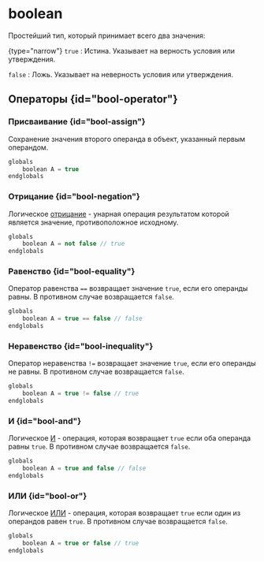 # boolean

<show-structure for="chapter,procedure" depth="2"/>

Простейший тип, который принимает всего два значения:

{type="narrow"}
`true`
: Истина. Указывает на верность условия или утверждения.

`false`
: Ложь. Указывает на неверность условия или утверждения.

## Операторы {id="bool-operator"}

### Присваивание {id="bool-assign"}

Сохранение значения второго операнда в объект, указанный первым операндом.

```c++
globals
    boolean A = true
endglobals
```

### Отрицание {id="bool-negation"}

Логическое [отрицание](https://w.wiki/88Li) - унарная операция результатом которой является значение, противоположное
исходному.

```c++
globals
    boolean A = not false // true
endglobals
```

### Равенство {id="bool-equality"}

Оператор равенства `==` возвращает значение `true`, если его операнды равны. В противном случае возвращается `false`.

```c++
globals
    boolean A = true == false // false
endglobals
```

### Неравенство {id="bool-inequality"}

Оператор неравенства `!=` возвращает значение `true`, если его операнды не равны. В противном случае
возвращается `false`.

```c++
globals
    boolean A = true != false // true
endglobals
```

### И {id="bool-and"}

Логическое [И](https://w.wiki/9tF2) - операция, которая возвращает `true` если оба операнда равны `true`. В противном
случае возвращается `false`.

```c++
globals
    boolean A = true and false // false
endglobals
```

### ИЛИ {id="bool-or"}

Логическое [ИЛИ](https://w.wiki/9tFE) - операция, которая возвращает `true` если один из операндов равен `true`. В
противном случае возвращается `false`.

```c++
globals
    boolean A = true or false // true
endglobals
```